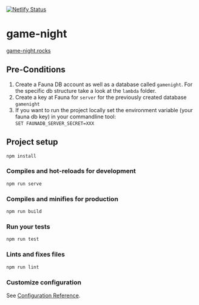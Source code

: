 [![Netlify Status](https://api.netlify.com/api/v1/badges/fa7630db-6505-4eb5-9bde-8cb95c248a43/deploy-status)](https://app.netlify.com/sites/reverent-hopper-111d9f/deploys)

# game-night

[game-night.rocks](https://game-night.rocks)

## Pre-Conditions

1. Create a Fauna DB account as well as a database called `gamenight`. For the specific db structure take a look at the `lambda` folder.
2. Create a key at Fauna for `server` for the previously created database `gamenight`
3. If you want to run the project locally set the environment variable (your fauna db key) in your commandline tool:  
   `SET FAUNADB_SERVER_SECRET=XXX`

## Project setup
```
npm install
```

### Compiles and hot-reloads for development
```
npm run serve
```

### Compiles and minifies for production
```
npm run build
```

### Run your tests
```
npm run test
```

### Lints and fixes files
```
npm run lint
```

### Customize configuration
See [Configuration Reference](https://cli.vuejs.org/config/).
